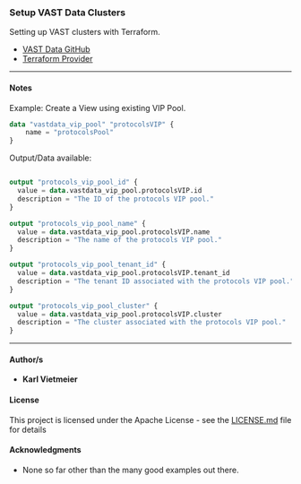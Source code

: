 ### Setup VAST Data Clusters

Setting up VAST clusters with Terraform.

* [VAST Data GitHub](https://github.com/vast-data)
* [Terraform Provider](https://github.com/vast-data/terraform-provider-vastdata)

---

#### Notes

Example: Create a View using existing VIP Pool.

``` terraform
data "vastdata_vip_pool" "protocolsVIP" {
    name = "protocolsPool"
}

```

Output/Data available:

``` terraform

output "protocols_vip_pool_id" {
  value = data.vastdata_vip_pool.protocolsVIP.id
  description = "The ID of the protocols VIP pool."
}

output "protocols_vip_pool_name" {
  value = data.vastdata_vip_pool.protocolsVIP.name
  description = "The name of the protocols VIP pool."
}

output "protocols_vip_pool_tenant_id" {
  value = data.vastdata_vip_pool.protocolsVIP.tenant_id
  description = "The tenant ID associated with the protocols VIP pool."
}

output "protocols_vip_pool_cluster" {
  value = data.vastdata_vip_pool.protocolsVIP.cluster
  description = "The cluster associated with the protocols VIP pool."
}
```

---

#### Author/s

* **Karl Vietmeier**

#### License

This project is licensed under the Apache License - see the [LICENSE.md](LICENSE.md) file for details

#### Acknowledgments

* None so far other than the many good examples out there.
